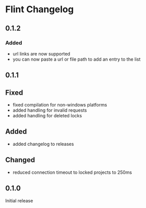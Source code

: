 # Flint Changelog
## 0.1.2
### Added
* url links are now supported
* you can now paste a url or file path to add an entry to the list

## 0.1.1
## Fixed
* fixed compilation for non-windows platforms
* added handling for invalid requests
* added handling for deleted locks
## Added
* added changelog to releases
## Changed
* reduced connection timeout to locked projects to 250ms
## 0.1.0
Initial release